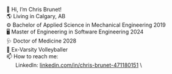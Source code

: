 👋 Hi, I’m Chris Brunet!\
🌎 Living in Calgary, AB\
⚙️ Bachelor of Applied Science in Mechanical Engineering 2019\
🖥️ Master of Engineering in Software Engineering 2024\
🩺 Doctor of Medicine 2028\
🏐 Ex-Varsity Volleyballer\
📫 How to reach me:\
&nbsp;&nbsp;&nbsp;&nbsp;&nbsp;&nbsp;LinkedIn: [linkedin.com/in/chris-brunet-471180151](https://www.linkedin.com/in/chris-brunet-471180151/) \
